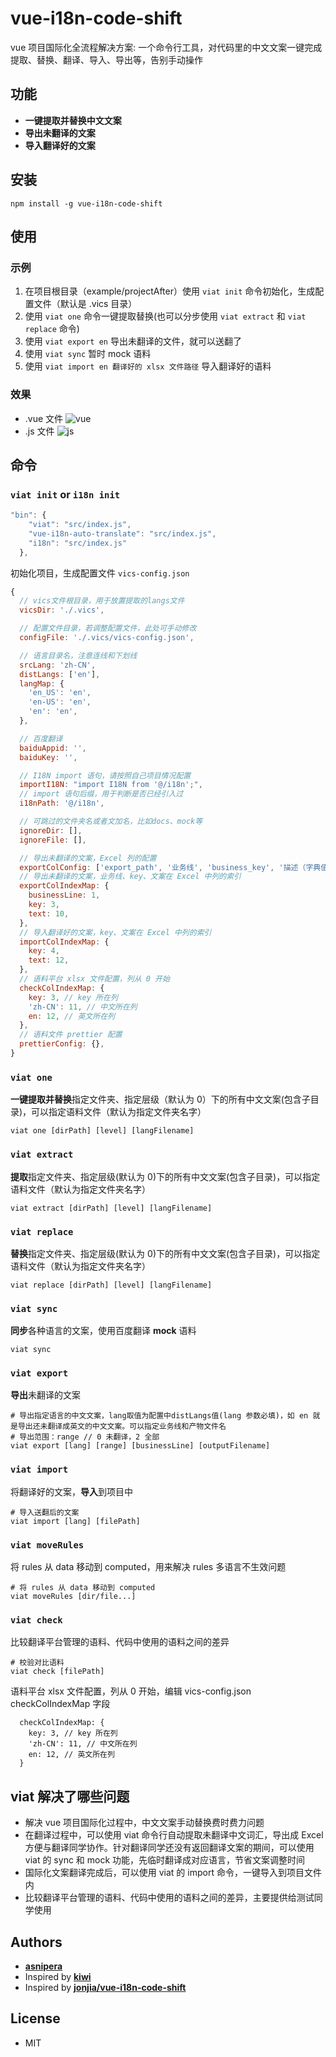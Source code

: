 # vue-i18n-code-shift

vue 项目国际化全流程解决方案: 一个命令行工具，对代码里的中文文案一键完成提取、替换、翻译、导入、导出等，告别手动操作

## 功能

- **一键提取并替换中文文案**
- **导出未翻译的文案**
- **导入翻译好的文案**

## 安装

```shellscript
npm install -g vue-i18n-code-shift
```

## 使用

### 示例

1. 在项目根目录（example/projectAfter）使用 `viat init` 命令初始化，生成配置文件（默认是 .vics 目录）
2. 使用 `viat one` 命令一键提取替换(也可以分步使用 `viat extract` 和 `viat replace` 命令)
3. 使用 `viat export en` 导出未翻译的文件，就可以送翻了
4. 使用 `viat sync` 暂时 mock 语料
5. 使用 `viat import en 翻译好的 xlsx 文件路径` 导入翻译好的语料

### 效果

- .vue 文件
  ![vue](https://github.com/jonjia/vue-i18n-code-shift/raw/main/assets/vue.png)
- .js 文件
  ![js](https://github.com/jonjia/vue-i18n-code-shift/raw/main/assets/js.png)

## 命令

### `viat init` or `i18n init`

```js
"bin": {
    "viat": "src/index.js",
    "vue-i18n-auto-translate": "src/index.js",
    "i18n": "src/index.js"
  },
```

初始化项目，生成配置文件 `vics-config.json`

```js
{
  // vics文件根目录，用于放置提取的langs文件
  vicsDir: './.vics',

  // 配置文件目录，若调整配置文件，此处可手动修改
  configFile: './.vics/vics-config.json',

  // 语言目录名，注意连线和下划线
  srcLang: 'zh-CN',
  distLangs: ['en'],
  langMap: {
    'en_US': 'en',
    'en-US': 'en',
    'en': 'en',
  },

  // 百度翻译
  baiduAppid: '',
  baiduKey: '',

  // I18N import 语句，请按照自己项目情况配置
  importI18N: "import I18N from '@/i18n';",
  // import 语句后缀，用于判断是否已经引入过
  i18nPath: '@/i18n',

  // 可跳过的文件夹名或者文加名，比如docs、mock等
  ignoreDir: [],
  ignoreFile: [],

  // 导出未翻译的文案，Excel 列的配置
  exportColConfig: ['export_path', '业务线', 'business_key', '描述（字典值）', '语料类型', '最长字符', '首字母大写', '语料说明图', 'translatable', 'formatted', 'zh_CN'],
  // 导出未翻译的文案，业务线、key、文案在 Excel 中列的索引
  exportColIndexMap: {
    businessLine: 1,
    key: 3,
    text: 10,
  },
  // 导入翻译好的文案，key、文案在 Excel 中列的索引
  importColIndexMap: {
    key: 4,
    text: 12,
  },
  // 语料平台 xlsx 文件配置，列从 0 开始
  checkColIndexMap: {
    key: 3, // key 所在列
    'zh-CN': 11, // 中文所在列
    en: 12, // 英文所在列
  },
  // 语料文件 prettier 配置
  prettierConfig: {},
}
```

### `viat one`

**一键提取并替换**指定文件夹、指定层级（默认为 0）下的所有中文文案(包含子目录)，可以指定语料文件（默认为指定文件夹名字）

```shellscript
viat one [dirPath] [level] [langFilename]
```

### `viat extract`

**提取**指定文件夹、指定层级(默认为 0)下的所有中文文案(包含子目录)，可以指定语料文件（默认为指定文件夹名字）

```shellscript
viat extract [dirPath] [level] [langFilename]
```

### `viat replace`

**替换**指定文件夹、指定层级(默认为 0)下的所有中文文案(包含子目录)，可以指定语料文件（默认为指定文件夹名字）

```shellscript
viat replace [dirPath] [level] [langFilename]
```

### `viat sync`

**同步**各种语言的文案，使用百度翻译 **mock** 语料

```shellscript
viat sync
```

### `viat export`

**导出**未翻译的文案

```shellscript
# 导出指定语言的中文文案，lang取值为配置中distLangs值(lang 参数必填)，如 en 就是导出还未翻译成英文的中文文案。可以指定业务线和产物文件名
# 导出范围：range // 0 未翻译，2 全部
viat export [lang] [range] [businessLine] [outputFilename]
```

### `viat import`

将翻译好的文案，**导入**到项目中

```shellscript
# 导入送翻后的文案
viat import [lang] [filePath]
```

### `viat moveRules`

将 rules 从 data 移动到 computed，用来解决 rules 多语言不生效问题

```shellscript
# 将 rules 从 data 移动到 computed
viat moveRules [dir/file...]
```

### `viat check`

比较翻译平台管理的语料、代码中使用的语料之间的差异

```shellscript
# 校验对比语料
viat check [filePath]
```

语料平台 xlsx 文件配置，列从 0 开始，编辑 vics-config.json checkColIndexMap 字段

```shellscript
  checkColIndexMap: {
    key: 3, // key 所在列
    'zh-CN': 11, // 中文所在列
    en: 12, // 英文所在列
  }
```

## viat 解决了哪些问题

- 解决 vue 项目国际化过程中，中文文案手动替换费时费力问题
- 在翻译过程中，可以使用 viat 命令行自动提取未翻译中文词汇，导出成 Excel 方便与翻译同学协作。针对翻译同学还没有返回翻译文案的期间，可以使用 viat 的 sync 和 mock 功能，先临时翻译成对应语言，节省文案调整时间
- 国际化文案翻译完成后，可以使用 viat 的 import 命令，一键导入到项目文件内
- 比较翻译平台管理的语料、代码中使用的语料之间的差异，主要提供给测试同学使用

## Authors

- **[asnipera](https://github.com/asnipera)**
- Inspired by **[kiwi](https://github.com/alibaba/kiwi)**
- Inspired by **[jonjia/vue-i18n-code-shift](https://github.com/jonjia/vue-i18n-code-shift)**

## License

- MIT
